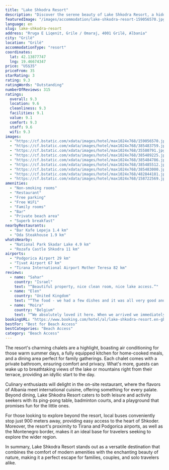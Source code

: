 ```yaml
---
title: "Lake Shkodra Resort"
description: "Discover the serene beauty of Lake Shkodra Resort, a hidden gem located just a stone's throw from Shkoder's bustling city center."
featuredImage: "/images/accommodation/lake-shkodra-resort-159056570.jpg"
language: en
slug: lake-shkodra-resort
address: "Rruga E Liqenit, Grile / Omaraj, 4001 Grilë, Albania"
city: "Grilë"
location: "Grilë"
accommodationType: "resort"
coordinates:
  lat: 42.13877747
  lng: 19.46674347
price: "US$35"
priceFrom: 35
starRating: 3
rating: 9.3
ratingWords: "Outstanding"
numberOfReviews: 315
ratings:
  overall: 9.3
  location: 9.6
  cleanliness: 9.3
  facilities: 9.1
  value: 9.1
  comfort: 9.3
  staff: 9.6
  wifi: 9.3
images:
  - "https://cf.bstatic.com/xdata/images/hotel/max1024x768/159056570.jpg?k=cbd1de69f5ddb7d1ae7964118399d02330bd882d09a28e900f7ebae151e3adfb&o=&hp=1"
  - "https://cf.bstatic.com/xdata/images/hotel/max1024x768/385483759.jpg?k=a6ee10479e8844e1317d64a0ca2afe763c4d111472303329439d2021a30a9ebc&o=&hp=1"
  - "https://cf.bstatic.com/xdata/images/hotel/max1024x768/35580791.jpg?k=d774b7db7b12e26b270c22c1a5ee98c188abe6ba1b770bae8507693b33da523e&o=&hp=1"
  - "https://cf.bstatic.com/xdata/images/hotel/max1024x768/385489225.jpg?k=c9104ba33113e08918a3aa0292cd3e9d65166e33a38659bc81e1637131724b6d&o=&hp=1"
  - "https://cf.bstatic.com/xdata/images/hotel/max1024x768/385484786.jpg?k=1a457acfd7213478870f0e8a2d5749a343b4fdcbf99f38230a3449ac5f551f3e&o=&hp=1"
  - "https://cf.bstatic.com/xdata/images/hotel/max1024x768/385485512.jpg?k=07fc9248a1ea0663e8509b61e2656c81598941742379608ff44938e0c1612160&o=&hp=1"
  - "https://cf.bstatic.com/xdata/images/hotel/max1024x768/385483000.jpg?k=5ac09e9ef11fbfc2483597e0f226dd9eb4f268f26aff031deb1305dc3f03d7e1&o=&hp=1"
  - "https://cf.bstatic.com/xdata/images/hotel/max1024x768/482844181.jpg?k=f50ce8f2604f652d3f47f293095996118490d4c2d8f2366e882520e28202ec17&o=&hp=1"
  - "https://cf.bstatic.com/xdata/images/hotel/max1024x768/158722569.jpg?k=fb01b71e31dcc0725cd67394a08b5c676dddcd25430093f47dbfda91d08af85a&o=&hp=1"
amenities:
  - "Non-smoking rooms"
  - "Restaurant"
  - "Free parking"
  - "Free WiFi"
  - "Family rooms"
  - "Bar"
  - "Private beach area"
  - "Superb breakfast"
nearbyRestaurants:
  - "Bar Kafe Lepeja 1.4 km"
  - "Oda Steakhouse 1.9 km"
whatsNearby:
  - "National Park Skadar Lake 4.9 km"
  - "Rozafa Castle Shkodra 11 km"
airports:
  - "Podgorica Airport 29 km"
  - "Tivat Airport 67 km"
  - "Tirana International Airport Mother Teresa 82 km"
reviews:
  - name: "Sahar"
    country: "Israel"
    text: "“Beautiful property, nice clean room, nice lake access.”"
  - name: "Elen"
    country: "United Kingdom"
    text: "“The food - we had a few dishes and it was all very good and reasonable. Plenty of hammocks, including back by our bungalow.Very idyllic setting, and very relaxing. You can jump right in the lake from the main chilling area with the parasols and...”"
  - name: "Moira"
    country: "Belgium"
    text: "“We absolutely loved it here. When we arrived we immediately booked for another night. The lake is gorgeous, the staff is super friendly and the rooms are super comfortable and clean. Besides the hotel, there are a lot of campers, making it a more...”"
bookingURL: "https://www.booking.com/hotel/al/lake-shkodra-resort.en-gb.html?aid=8035640"
bestFor: "Best for Beach Access"
bestCategories: "Beach Access"
category: "Beach Access"
---
```


The resort's charming chalets are a highlight, boasting air conditioning for those warm summer days, a fully equipped kitchen for home-cooked meals, and a dining area perfect for family gatherings. Each chalet comes with a private bathroom, ensuring comfort and privacy. What's more, guests can wake up to breathtaking views of the lake or mountains right from their terrace, providing an idyllic start to the day.

Culinary enthusiasts will delight in the on-site restaurant, where the flavors of Albania meet international cuisine, offering something for every palate. Beyond dining, Lake Shkodra Resort caters to both leisure and activity seekers with its ping-pong table, badminton courts, and a playground that promises fun for the little ones.

For those looking to explore beyond the resort, local buses conveniently stop just 900 meters away, providing easy access to the heart of Shkoder. Moreover, the resort's proximity to Tirana and Podgorica airports, as well as the Montenegro border, makes it an ideal base for travelers seeking to explore the wider region.

In summary, Lake Shkodra Resort stands out as a versatile destination that combines the comfort of modern amenities with the enchanting beauty of nature, making it a perfect escape for families, couples, and solo travelers alike.